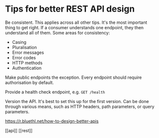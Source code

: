 # Tips for better REST API design

Be consistent. This applies across all other tips. It's the most important thing to get right. If a consumer understands one endpoint, they then understand all of them.
Some areas for consistency:
- Casing
- Pluralisation
- Error messages
- Error codes
- HTTP methods
- Authentication

Make public endpoints the exception. Every endpoint should require authorisation by default.

Provide a health check endpoint, e.g. `GET /health`

Version the API. It's best to set this up for the first version. Can be done through various means, such as HTTP headers, path parameters, or query parameters.

https://r.bluethl.net/how-to-design-better-apis

[[api]]
[[rest]]